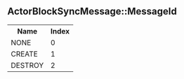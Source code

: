 ## ActorBlockSyncMessage::MessageId

<table><tr><th>Name</th><th>Index</th><tr><td>NONE</td><td>0</td></tr><tr><td>CREATE</td><td>1</td></tr><tr><td>DESTROY</td><td>2</td></tr></table>